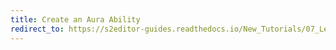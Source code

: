 ```yaml
---
title: Create an Aura Ability
redirect_to: https://s2editor-guides.readthedocs.io/New_Tutorials/07_Lessons/087_Create_an_Aura_Ability
---
```

